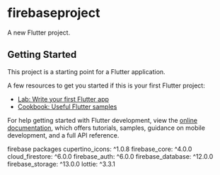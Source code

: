 # firebaseproject

A new Flutter project.

## Getting Started

This project is a starting point for a Flutter application.

A few resources to get you started if this is your first Flutter project:

- [Lab: Write your first Flutter app](https://docs.flutter.dev/get-started/codelab)
- [Cookbook: Useful Flutter samples](https://docs.flutter.dev/cookbook)

For help getting started with Flutter development, view the
[online documentation](https://docs.flutter.dev/), which offers tutorials,
samples, guidance on mobile development, and a full API reference.


firebase packages
cupertino_icons: ^1.0.8
  firebase_core: ^4.0.0
  cloud_firestore: ^6.0.0
  firebase_auth: ^6.0.0
  firebase_database: ^12.0.0
  firebase_storage: ^13.0.0
  lottie: ^3.3.1